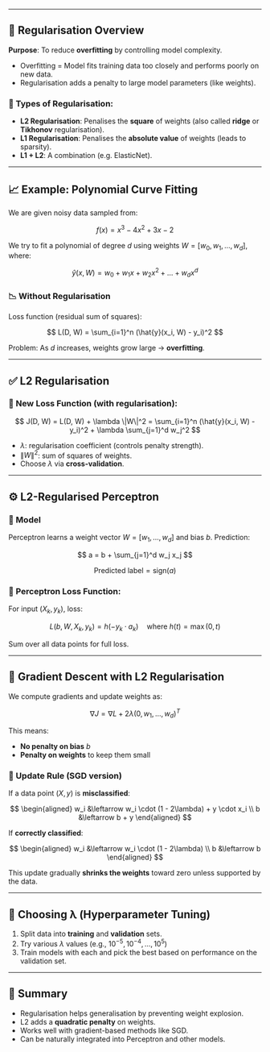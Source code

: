 
---

## 🌟 Regularisation Overview

**Purpose**: To reduce **overfitting** by controlling model complexity.

* Overfitting = Model fits training data too closely and performs poorly on new data.
* Regularisation adds a penalty to large model parameters (like weights).

### 🔧 Types of Regularisation:

* **L2 Regularisation**: Penalises the **square** of weights (also called **ridge** or **Tikhonov** regularisation).
* **L1 Regularisation**: Penalises the **absolute value** of weights (leads to sparsity).
* **L1 + L2**: A combination (e.g. ElasticNet).

---

## 📈 Example: Polynomial Curve Fitting

We are given noisy data sampled from:

$$
f(x) = x^3 - 4x^2 + 3x - 2
$$

We try to fit a polynomial of degree $d$ using weights $W = [w_0, w_1, ..., w_d]$, where:

$$
\hat{y}(x, W) = w_0 + w_1 x + w_2 x^2 + \dots + w_d x^d
$$

### 📉 Without Regularisation

Loss function (residual sum of squares):

$$
L(D, W) = \sum_{i=1}^n (\hat{y}(x_i, W) - y_i)^2
$$

Problem: As $d$ increases, weights grow large → **overfitting**.

---

## ✅ L2 Regularisation

### 🧮 New Loss Function (with regularisation):

$$
J(D, W) = L(D, W) + \lambda \|W\|^2 = \sum_{i=1}^n (\hat{y}(x_i, W) - y_i)^2 + \lambda \sum_{j=1}^d w_j^2
$$

* $\lambda$: regularisation coefficient (controls penalty strength).
* $\|W\|^2$: sum of squares of weights.
* Choose $\lambda$ via **cross-validation**.

---

## ⚙️ L2-Regularised Perceptron

### 🧠 Model

Perceptron learns a weight vector $W = [w_1, ..., w_d]$ and bias $b$. Prediction:

$$
a = b + \sum_{j=1}^d w_j x_j
$$

$$
\text{Predicted label} = \text{sign}(a)
$$

### 🧮 Perceptron Loss Function:

For input $(X_k, y_k)$, loss:

$$
L(b, W, X_k, y_k) = h(-y_k \cdot a_k) \quad \text{where } h(t) = \max(0, t)
$$

Sum over all data points for full loss.

---

## 🔁 Gradient Descent with L2 Regularisation

We compute gradients and update weights as:

$$
\nabla J = \nabla L + 2\lambda (0, w_1, ..., w_d)^T
$$

This means:

* **No penalty on bias** $b$
* **Penalty on weights** to keep them small

### 🧾 Update Rule (SGD version)

If a data point $(X, y)$ is **misclassified**:

$$
\begin{aligned}
w_i &\leftarrow w_i \cdot (1 - 2\lambda) + y \cdot x_i \\
b &\leftarrow b + y
\end{aligned}
$$

If **correctly classified**:

$$
\begin{aligned}
w_i &\leftarrow w_i \cdot (1 - 2\lambda) \\
b &\leftarrow b
\end{aligned}
$$

This update gradually **shrinks the weights** toward zero unless supported by the data.

---

## 🧪 Choosing λ (Hyperparameter Tuning)

1. Split data into **training** and **validation** sets.
2. Try various $\lambda$ values (e.g., $10^{-5}, 10^{-4}, ..., 10^5$)
3. Train models with each and pick the best based on performance on the validation set.

---

## 📌 Summary

* Regularisation helps generalisation by preventing weight explosion.
* L2 adds a **quadratic penalty** on weights.
* Works well with gradient-based methods like SGD.
* Can be naturally integrated into Perceptron and other models.

